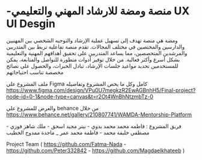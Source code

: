 # -منصة ومضة للارشاد المهني والتعليمي UX UI Desgin
 
ومضة هي منصة تهدف إلى تسهيل عملية الإرشاد والتوجيه الشخصي بين المهنيين والدارسين والمختصين في مختلف المجالات. تقدم منصة تفاعلية تربط بين المتدربين والمرشدين المتخصصين، مما يساعد المتدربين على تحقيق أهدافهم المهنية والتعليمية بشكل أسرع وأكثر فعالية. من خلال توفير أدوات متطورة للتواصل والمتابعة، يمكن للمستخدمين تحديد مواعيد جلسات الإرشاد، تبادل الخبرات، والحصول على نصائح مخصصة تناسب احتياجاتهم

ملف المشروع علي Figma كامل وكل ما يخص المشروع وتفاصيله https://www.figma.com/design/VPu0U7megkzR2EwAGBnhH5/Final-project?node-id=0-1&node-type=canvas&t=r2Ot4WnBhNtzmbTz-0

والعرض للمشروع علي behance من خلال https://www.behance.net/gallery/210807741/WAMDA-Mentorship-Platform

فريق المشروع : فاطمه محمد محمد بدوي - بيتر مجيد اسحق - ملك شاهر فوزي - مصطفي خليفة محمد - فاطمة محمد عمر _ ماجدة ممدوح الخطيب 

Project Team (   https://github.com/Fatma-Nada - https://github.com/Peter332842 - https://github.com/Magdaelkhateeb )

